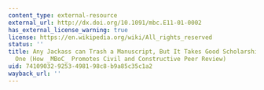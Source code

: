 ```yaml
---
content_type: external-resource
external_url: http://dx.doi.org/10.1091/mbc.E11-01-0002
has_external_license_warning: true
license: https://en.wikipedia.org/wiki/All_rights_reserved
status: ''
title: Any Jackass can Trash a Manuscript, But It Takes Good Scholarship to Create
  One (How _MBoC_ Promotes Civil and Constructive Peer Review)
uid: 74109032-9253-4981-98c8-b9a85c35c1a2
wayback_url: ''
---
```

